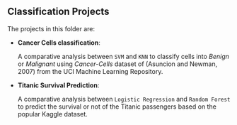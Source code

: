 ## __Classification Projects__

The projects in this folder are:
- __Cancer Cells classification__:

  A comparative analysis between `SVM` and `KNN` to classify cells into _Benign_ or _Malignant_ using _Cancer-Cells_ dataset of (Asuncion and Newman, 2007) from the UCI Machine Learning Repository.

- __Titanic Survival Prediction__:

  A comparative analysis between `Logistic Regression` and `Random Forest` to predict the survival or not of the Titanic passengers based on the popular Kaggle dataset.
